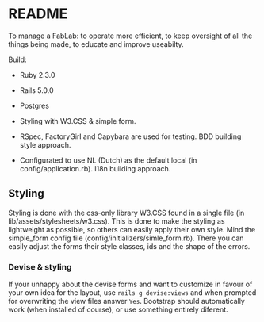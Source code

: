# README

To manage a FabLab: 
to operate more efficient, 
to keep oversight of all the things being made, 
to educate and improve useabilty.

Build:

* Ruby 2.3.0

* Rails 5.0.0

* Postgres

* Styling with W3.CSS & simple form.

* RSpec, FactoryGirl and Capybara are used for testing. BDD building style approach. 

* Configurated to use NL (Dutch) as the default local (in config/application.rb). I18n building approach.

## Styling

Styling is done with the css-only library W3.CSS found in a single file (in lib/assets/stylesheets/w3.css).
This is done to make the styling as lightweight as possible, so others can easily apply their own style. 
Mind the simple_form config file (config/initializers/simle_form.rb). There you can easily adjust the forms their style classes, ids and the shape of the errors.

### Devise & styling

If your unhappy about the devise forms and want to customize in favour of your own idea for the layout, use `rails g devise:views` and when prompted for overwriting the view files answer `Yes`. Bootstrap should automatically work (when installed of course), or use something entirely diferent. 